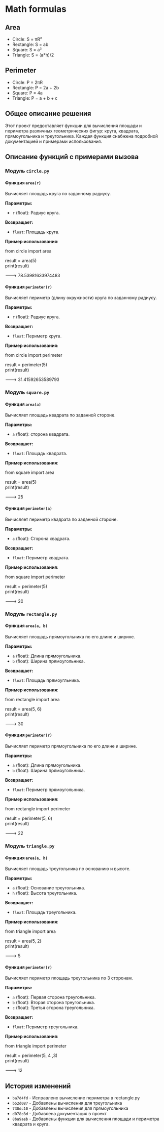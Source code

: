 # Math formulas
## Area
- Circle: S = πR²
- Rectangle: S = ab
- Square: S = a²
- Triangle: S = (a*h)/2

## Perimeter
- Circle: P = 2πR
- Rectangle: P = 2a + 2b
- Square: P = 4a
- Triangle: P = a + b + c

## Общее описание решения

Этот проект предоставляет функции для вычисления площади и периметра различных геометрических фигур: круга, квадрата, прямоугольника и треугольника. Каждая функция снабжена подробной документацией и примерами использования.

## Описание функций с примерами вызова

### Модуль `circle.py`

#### Функция `area(r)`

Вычисляет площадь круга по заданному радиусу.

**Параметры:**
- `r` (float): Радиус круга.

**Возвращает:**
- `float`: Площадь круга.

**Пример использования:**

from circle import area  
  
result = area(5)  
print(result)  

---> 78.53981633974483  

#### Функция `perimeter(r)`

Вычисляет периметр (длину окружности) круга по заданному радиусу.

**Параметры:**
- `r` (float): Радиус круга.

**Возвращает:**
- `float`: Периметр круга.

**Пример использования:**

from circle import perimeter  

result = perimeter(5)  
print(result)  

---> 31.41592653589793 


### Модуль `square.py`

#### Функция `area(a)`

Вычисляет площадь квадрата по заданной стороне.

**Параметры:**
- `a` (float): сторона квадрата.

**Возвращает:**
- `float`: Площадь квадрата.

**Пример использования:**

from square import area  
  
result = area(5)  
print(result)  

--->  25

#### Функция `perimeter(a)`

Вычисляет периметр квадрата по заданной стороне.

**Параметры:**
- `a` (float): Сторона квадрата.

**Возвращает:**
- `float`: Периметр квадрата.

**Пример использования:**

from square import perimeter  

result = perimeter(5)  
print(result)  

---> 20


### Модуль `rectangle.py`

#### Функция `area(a, b)`

Вычисляет площадь прямоугольника по его длине и ширине.

**Параметры:**
- `a` (float): Длина прямоугольника.
- `b` (float): Ширина прямоугольника.

**Возвращает:**
- `float`: Площадь прямоугльника.

**Пример использования:**

from rectangle import area  
  
result = area(5, 6)  
print(result)  

---> 30  

#### Функция `perimeter(r)`

Вычисляет периметр прямоугольника по его длине и ширине.

**Параметры:**
- `a` (float): Длина прямоугольника.
- `b` (float): Ширина прямоугольника.

**Возвращает:**
- `float`: Периметр прямоугольника.

**Пример использования:**

from rectangle import perimeter  

result = perimeter(5, 6)  
print(result)  

---> 22


### Модуль `triangle.py`

#### Функция `area(a, h)`

Вычисляет площадь треугольника по основанию и высоте.

**Параметры:**
- `a` (float): Основание треугольника.
- `h` (float): Высота треугольника.

**Возвращает:**
- `float`: Площадь треугольника.

**Пример использования:**

from triangle import area  
  
result = area(5, 2)  
print(result)  

---> 5

#### Функция `perimeter(r)`

Вычисляет периметр площадь треугольника по 3 сторонам.

**Параметры:**
- `a` (float): Первая сторона треугольника.
- `b` (float): Вторая сторона треугольника.
- `с` (float): Третья сторона треугольника.

**Возвращает:**
- `float`: Периметр треугольника.

**Пример использования:**

from triangle import perimeter  

result = perimeter(5, 4 ,3)  
print(result)  

---> 12


## История изменений

- `ba7d4fd` - Исправлено вычисление периметра в rectangle.py
- `b52d087` - Добавлены вычисления для треугольника
- `730dc10` - Добавлены вычисления для прямоугольника
- `d078c8d` - Добавлена документация в проект
- `8ba9aeb` - Добавлены функции для вычисления площади и периметра квадрата и круга.